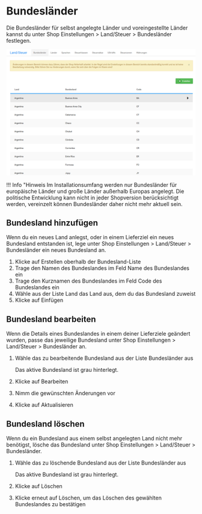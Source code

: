 # Bundesländer 

Die Bundesländer für selbst angelegte Länder und voreingestellte Länder kannst du unter Shop Einstellungen \> Land/Steuer \> Bundesländer festlegen.

![](Bilder/Abb051_ListeDerBundeslaender.PNG "Liste der Bundesländer")

!!! Info "Hinweis
	 Im Installationsumfang werden nur Bundesländer für europäische Länder und große Länder außerhalb Europas angelegt. Die politische Entwicklung kann nicht in jeder Shopversion berücksichtigt werden, vereinzelt können Bundesländer daher nicht mehr aktuell sein.

## Bundesland hinzufügen 

Wenn du ein neues Land anlegst, oder in einem Lieferziel ein neues Bundesland entstanden ist, lege unter Shop Einstellungen \> Land/Steuer \> Bundesländer ein neues Bundesland an.

1.  Klicke auf Erstellen oberhalb der Bundesland-Liste
2.  Trage den Namen des Bundeslandes im Feld Name des Bundeslandes ein
3.  Trage den Kurznamen des Bundeslandes im Feld Code des Bundeslandes ein
4.  Wähle aus der Liste Land das Land aus, dem du das Bundesland zuweist
5.  Klicke auf Einfügen

## Bundesland bearbeiten 

Wenn die Details eines Bundeslandes in einem deiner Lieferziele geändert wurden, passe das jeweilige Bundesland unter Shop Einstellungen \> Land/Steuer \> Bundesländer an.

1.  Wähle das zu bearbeitende Bundesland aus der Liste Bundesländer aus

    Das aktive Bundesland ist grau hinterlegt.

2.  Klicke auf Bearbeiten
3.  Nimm die gewünschten Änderungen vor
4.  Klicke auf Aktualisieren

## Bundesland löschen 

Wenn du ein Bundesland aus einem selbst angelegten Land nicht mehr benötigst, lösche das Bundesland unter Shop Einstellungen \> Land/Steuer \> Bundesländer.

1.  Wähle das zu löschende Bundesland aus der Liste Bundesländer aus

    Das aktive Bundesland ist grau hinterlegt.

2.  Klicke auf Löschen
3.  Klicke erneut auf Löschen, um das Löschen des gewählten Bundeslandes zu bestätigen



